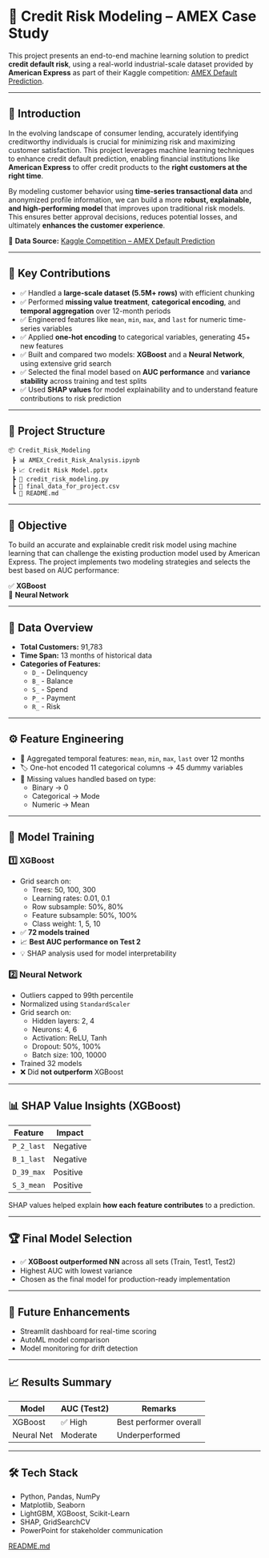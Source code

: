 # 🧠 Credit Risk Modeling – AMEX Case Study

This project presents an end-to-end machine learning solution to predict **credit default risk**, using a real-world industrial-scale dataset provided by **American Express** as part of their Kaggle competition: [AMEX Default Prediction](https://www.kaggle.com/competitions/amex-default-prediction).

---

## 🧭 Introduction

In the evolving landscape of consumer lending, accurately identifying creditworthy individuals is crucial for minimizing risk and maximizing customer satisfaction. This project leverages machine learning techniques to enhance credit default prediction, enabling financial institutions like **American Express** to offer credit products to the **right customers at the right time**.

By modeling customer behavior using **time-series transactional data** and anonymized profile information, we can build a more **robust, explainable, and high-performing model** that improves upon traditional risk models. This ensures better approval decisions, reduces potential losses, and ultimately **enhances the customer experience**.

🔗 **Data Source:** [Kaggle Competition – AMEX Default Prediction](https://www.kaggle.com/competitions/amex-default-prediction)

---

## 🧠 Key Contributions

- ✅ Handled a **large-scale dataset (5.5M+ rows)** with efficient chunking
- ✅ Performed **missing value treatment**, **categorical encoding**, and **temporal aggregation** over 12-month periods
- ✅ Engineered features like `mean`, `min`, `max`, and `last` for numeric time-series variables
- ✅ Applied **one-hot encoding** to categorical variables, generating 45+ new features
- ✅ Built and compared two models: **XGBoost** and a **Neural Network**, using extensive grid search
- ✅ Selected the final model based on **AUC performance** and **variance stability** across training and test splits
- ✅ Used **SHAP values** for model explainability and to understand feature contributions to risk prediction

---

## 📁 Project Structure

```
📦 Credit_Risk_Modeling
 ┣ 📊 AMEX_Credit_Risk_Analysis.ipynb
 ┣ 📈 Credit Risk Model.pptx
 ┣ 🧠 credit_risk_modeling.py
 ┣ 📄 final_data_for_project.csv
 ┗ 📘 README.md
```

---

## 🎯 Objective

To build an accurate and explainable credit risk model using machine learning that can challenge the existing production model used by American Express. The project implements two modeling strategies and selects the best based on AUC performance:

✅ **XGBoost**  
🧪 **Neural Network**

---

## 📂 Data Overview

- **Total Customers:** 91,783
- **Time Span:** 13 months of historical data
- **Categories of Features:**
  - `D_` - Delinquency
  - `B_` - Balance
  - `S_` - Spend
  - `P_` - Payment
  - `R_` - Risk

---

## ⚙️ Feature Engineering

- 📅 Aggregated temporal features: `mean`, `min`, `max`, `last` over 12 months
- 🏷️ One-hot encoded 11 categorical columns → 45 dummy variables
- 🧼 Missing values handled based on type:
  - Binary → 0
  - Categorical → Mode
  - Numeric → Mean

---

## 🧪 Model Training

### 1️⃣ XGBoost
- Grid search on:
  - Trees: 50, 100, 300
  - Learning rates: 0.01, 0.1
  - Row subsample: 50%, 80%
  - Feature subsample: 50%, 100%
  - Class weight: 1, 5, 10
- ✅ **72 models trained**
- 📈 **Best AUC performance on Test 2**
- 💡 SHAP analysis used for model interpretability

### 2️⃣ Neural Network
- Outliers capped to 99th percentile
- Normalized using `StandardScaler`
- Grid search on:
  - Hidden layers: 2, 4
  - Neurons: 4, 6
  - Activation: ReLU, Tanh
  - Dropout: 50%, 100%
  - Batch size: 100, 10000
- Trained 32 models
- ❌ Did **not outperform** XGBoost

---

## 📊 SHAP Value Insights (XGBoost)

| Feature       | Impact     |
|---------------|------------|
| `P_2_last`    | Negative   |
| `B_1_last`    | Negative   |
| `D_39_max`    | Positive   |
| `S_3_mean`    | Positive   |

SHAP values helped explain **how each feature contributes** to a prediction.

---

## 🏆 Final Model Selection

- ✅ **XGBoost outperformed NN** across all sets (Train, Test1, Test2)
- Highest AUC with lowest variance
- Chosen as the final model for production-ready implementation

---

## 🚀 Future Enhancements

- Streamlit dashboard for real-time scoring
- AutoML model comparison
- Model monitoring for drift detection

---

## 📈 Results Summary

| Model         | AUC (Test2) | Remarks                       |
|---------------|-------------|-------------------------------|
| XGBoost       | ✅ High     | Best performer overall        |
| Neural Net    | Moderate    | Underperformed                |

---

## 🛠 Tech Stack

- Python, Pandas, NumPy
- Matplotlib, Seaborn
- LightGBM, XGBoost, Scikit-Learn
- SHAP, GridSearchCV
- PowerPoint for stakeholder communication




[README.md](https://github.com/user-attachments/files/21112545/README.md)
